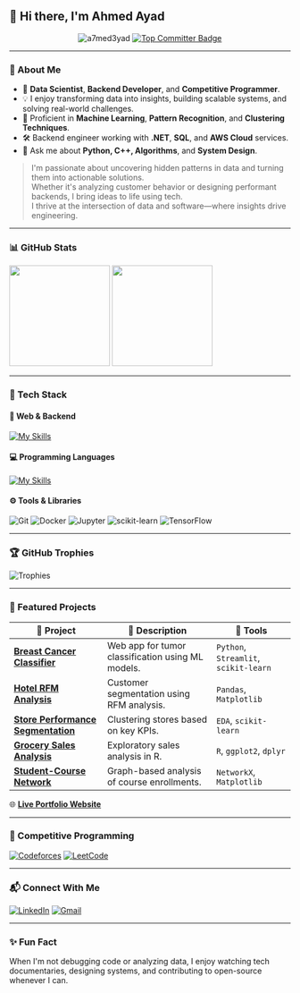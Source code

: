 ## 👋 Hi there, I'm Ahmed Ayad

<p align="center">
  <img src="https://komarev.com/ghpvc/?username=a7med3yad&label=Profile%20views&color=0e75b6&style=flat" alt="a7med3yad" />
  <a href="https://committers.top/egypt.html">
    <img src="https://user-badge.committers.top/egypt/a7med3yad.svg" alt="Top Committer Badge"/>
  </a>
</p>

---

### 🧠 About Me

- 🎯 **Data Scientist**, **Backend Developer**, and **Competitive Programmer**.
- 💡 I enjoy transforming data into insights, building scalable systems, and solving real-world challenges.
- 🧪 Proficient in **Machine Learning**, **Pattern Recognition**, and **Clustering Techniques**.
- 🛠️ Backend engineer working with **.NET**, **SQL**, and **AWS Cloud** services.
- 💬 Ask me about **Python, C++, Algorithms**, and **System Design**.

> I'm passionate about uncovering hidden patterns in data and turning them into actionable solutions.  
> Whether it's analyzing customer behavior or designing performant backends, I bring ideas to life using tech.  
> I thrive at the intersection of data and software—where insights drive engineering.

---

### 📊 GitHub Stats

<p float="left">
  <img src="https://github-readme-stats.vercel.app/api?username=a7med3yad&show_icons=true&theme=github_dark&hide_border=true&bg_color=0D1117&text_color=c5d2da&title_color=4694f8&icon_color=4694f8" height="180"/>
  <img src="https://github-readme-stats.vercel.app/api/top-langs?username=a7med3yad&hide_border=true&show_icons=true&locale=en&layout=compact&langs_count=6&title_color=4694f8&theme=github_dark" height="180"/>
</p>

---

### 🧰 Tech Stack

#### 🔧 Web & Backend
[![My Skills](https://skillicons.dev/icons?i=dotnet,flutter,aws,mysql,postgres,sqlserver)](https://github.com/a7med3yad)

#### 💻 Programming Languages
[![My Skills](https://skillicons.dev/icons?i=python,cpp,c,cs,java,dart,r)](https://github.com/a7med3yad)

#### ⚙️ Tools & Libraries
![Git](https://img.shields.io/badge/Git-F05032?style=for-the-badge&logo=git&logoColor=white)
![Docker](https://img.shields.io/badge/Docker-2496ED?style=for-the-badge&logo=docker&logoColor=white)
![Jupyter](https://img.shields.io/badge/Jupyter-F37626?style=for-the-badge&logo=jupyter&logoColor=white)
![scikit-learn](https://img.shields.io/badge/scikit--learn-F7931E?style=for-the-badge&logo=scikit-learn&logoColor=white)
![TensorFlow](https://img.shields.io/badge/TensorFlow-FF6F00?style=for-the-badge&logo=tensorflow&logoColor=white)

---

### 🏆 GitHub Trophies
![Trophies](https://github-profile-trophy.vercel.app/?username=a7med3yad&theme=tokyonight&no-frame=false&no-bg=true&margin-w=4)

---

### 🚀 Featured Projects

| 💼 Project | 📝 Description | 🧪 Tools |
|-----------|----------------|----------|
| [**Breast Cancer Classifier**](https://github.com/a7med3yad/Breast-Cancer-Analysis-App) | Web app for tumor classification using ML models. | `Python`, `Streamlit`, `scikit-learn` |
| [**Hotel RFM Analysis**](https://github.com/a7med3yad/Hotel_Managment_RFM_Analysis) | Customer segmentation using RFM analysis. | `Pandas`, `Matplotlib` |
| [**Store Performance Segmentation**](https://github.com/a7med3yad/store-performance-segmentation) | Clustering stores based on key KPIs. | `EDA`, `scikit-learn` |
| [**Grocery Sales Analysis**](https://github.com/a7med3yad/GROCERY-SALES-ANALYSIS) | Exploratory sales analysis in R. | `R`, `ggplot2`, `dplyr` |
| [**Student-Course Network**](https://github.com/a7med3yad/NetworkAnalysisOnStudentCourses) | Graph-based analysis of course enrollments. | `NetworkX`, `Matplotlib` |

🌐 **[Live Portfolio Website](https://vermillion-capybara-db2b78.netlify.app/)**

---

### 🎯 Competitive Programming

[![Codeforces](https://img.shields.io/badge/Codeforces-1F8ACB?style=for-the-badge&logo=codeforces&logoColor=white)](https://codeforces.com/profile/Abou_3yad)
[![LeetCode](https://img.shields.io/badge/LeetCode-FFA116?style=for-the-badge&logo=leetcode&logoColor=black)](https://leetcode.com/u/a7med3yad/)

---

### 📬 Connect With Me

[![LinkedIn](https://skillicons.dev/icons?i=linkedin)](https://www.linkedin.com/in/ahmed-ayad-1000b52ab/)
[![Gmail](https://skillicons.dev/icons?i=gmail)](mailto:ahmed.ibrahim01974@gmail.com)

---

### ✨ Fun Fact

When I'm not debugging code or analyzing data, I enjoy watching tech documentaries, designing systems, and contributing to open-source whenever I can.
